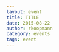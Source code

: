 ```yaml
---
layout: event
title: TITLE
date: 2015-08-22
author: rkoopmann
category: events
tags: event
---
```


